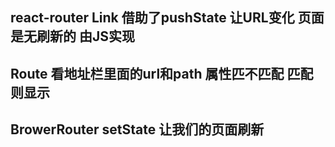 ## react-router Link 借助了pushState 让URL变化 页面是无刷新的 由JS实现
## Route 看地址栏里面的url和path 属性匹不匹配 匹配则显示
## BrowerRouter setState 让我们的页面刷新 